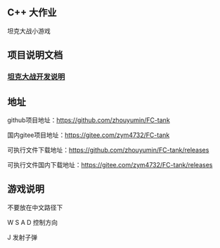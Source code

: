 ## C++ 大作业

坦克大战小游戏



## 项目说明文档

### [坦克大战开发说明](./坦克大战.md)



## 地址

github项目地址：https://github.com/zhouyumin/FC-tank

国内gitee项目地址：https://gitee.com/zym4732/FC-tank

可执行文件下载地址：https://github.com/zhouyumin/FC-tank/releases

可执行文件国内下载地址：https://gitee.com/zym4732/FC-tank/releases



## 游戏说明

不要放在中文路径下

W S A D 控制方向

J 发射子弹